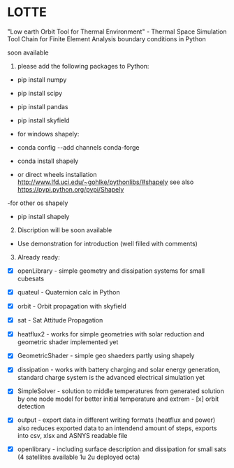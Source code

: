 # LOTTE
"Low earth Orbit Tool for Thermal Environment" - Thermal Space Simulation Tool Chain for Finite Element Analysis boundary conditions in Python

soon available

1. please add the following packages to Python:
 - pip install numpy
 - pip install scipy
 - pip install pandas
 - pip install skyfield

- for windows shapely:
 - conda config --add channels conda-forge
 - conda install shapely
 - or direct wheels installation  http://www.lfd.uci.edu/~gohlke/pythonlibs/#shapely  see also https://pypi.python.org/pypi/Shapely

 -for other os shapely
 - pip install shapely

2. Discription will be soon available

 - Use demonstration for introduction (well filled with comments)

3. Already ready:

- [x] openLibrary - simple geometry and dissipation systems for small cubesats
- [x] quateul - Quaternion calc in Python
- [x] orbit - Orbit propagation with skyfield
- [x] sat   - Sat Attitude Propagation
- [x] heatflux2 - works for simple geometries with solar reduction and geometric shader implemented yet
- [x] GeometricShader - simple geo shaeders partly using shapely
- [x] dissipation - works with battery charging and solar energy generation, standard charge system is the advanced electrical simulation yet
- [x] SimpleSolver - solution to middle temperatures from generated solution by one node model for better initial temperature and extrem - [x] orbit detection
- [x] output - export data in different writing formats (heatflux and power) also reduces exported data to an intendend amount of steps, exports into csv, xlsx and ASNYS readable file 

- [x] openlibrary - including surface description and dissipation for small sats (4 satellites available 1u 2u deployed octa)
